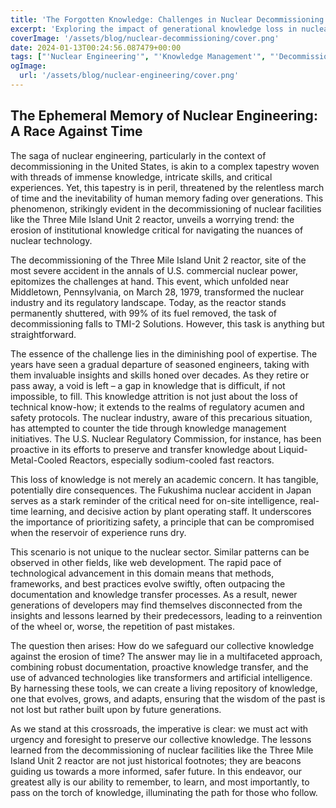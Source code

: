 ```yaml
---
title: 'The Forgotten Knowledge: Challenges in Nuclear Decommissioning'
excerpt: 'Exploring the impact of generational knowledge loss in nuclear engineering and its implications.'
coverImage: '/assets/blog/nuclear-decommissioning/cover.png'
date: 2024-01-13T00:24:56.087479+00:00
tags: ["'Nuclear Engineering'", "'Knowledge Management'", "'Decommissioning'"]
ogImage:
  url: '/assets/blog/nuclear-engineering/cover.png'
---
```


## The Ephemeral Memory of Nuclear Engineering: A Race Against Time

The saga of nuclear engineering, particularly in the context of decommissioning in the United States, is akin to a complex tapestry woven with threads of immense knowledge, intricate skills, and critical experiences. Yet, this tapestry is in peril, threatened by the relentless march of time and the inevitability of human memory fading over generations. This phenomenon, strikingly evident in the decommissioning of nuclear facilities like the Three Mile Island Unit 2 reactor, unveils a worrying trend: the erosion of institutional knowledge critical for navigating the nuances of nuclear technology.

The decommissioning of the Three Mile Island Unit 2 reactor, site of the most severe accident in the annals of U.S. commercial nuclear power, epitomizes the challenges at hand. This event, which unfolded near Middletown, Pennsylvania, on March 28, 1979, transformed the nuclear industry and its regulatory landscape. Today, as the reactor stands permanently shuttered, with 99% of its fuel removed, the task of decommissioning falls to TMI-2 Solutions. However, this task is anything but straightforward.

The essence of the challenge lies in the diminishing pool of expertise. The years have seen a gradual departure of seasoned engineers, taking with them invaluable insights and skills honed over decades. As they retire or pass away, a void is left – a gap in knowledge that is difficult, if not impossible, to fill. This knowledge attrition is not just about the loss of technical know-how; it extends to the realms of regulatory acumen and safety protocols. The nuclear industry, aware of this precarious situation, has attempted to counter the tide through knowledge management initiatives. The U.S. Nuclear Regulatory Commission, for instance, has been proactive in its efforts to preserve and transfer knowledge about Liquid-Metal-Cooled Reactors, especially sodium-cooled fast reactors.

This loss of knowledge is not merely an academic concern. It has tangible, potentially dire consequences. The Fukushima nuclear accident in Japan serves as a stark reminder of the critical need for on-site intelligence, real-time learning, and decisive action by plant operating staff. It underscores the importance of prioritizing safety, a principle that can be compromised when the reservoir of experience runs dry.

This scenario is not unique to the nuclear sector. Similar patterns can be observed in other fields, like web development. The rapid pace of technological advancement in this domain means that methods, frameworks, and best practices evolve swiftly, often outpacing the documentation and knowledge transfer processes. As a result, newer generations of developers may find themselves disconnected from the insights and lessons learned by their predecessors, leading to a reinvention of the wheel or, worse, the repetition of past mistakes.

The question then arises: How do we safeguard our collective knowledge against the erosion of time? The answer may lie in a multifaceted approach, combining robust documentation, proactive knowledge transfer, and the use of advanced technologies like transformers and artificial intelligence. By harnessing these tools, we can create a living repository of knowledge, one that evolves, grows, and adapts, ensuring that the wisdom of the past is not lost but rather built upon by future generations.

As we stand at this crossroads, the imperative is clear: we must act with urgency and foresight to preserve our collective knowledge. The lessons learned from the decommissioning of nuclear facilities like the Three Mile Island Unit 2 reactor are not just historical footnotes; they are beacons guiding us towards a more informed, safer future. In this endeavor, our greatest ally is our ability to remember, to learn, and most importantly, to pass on the torch of knowledge, illuminating the path for those who follow.

